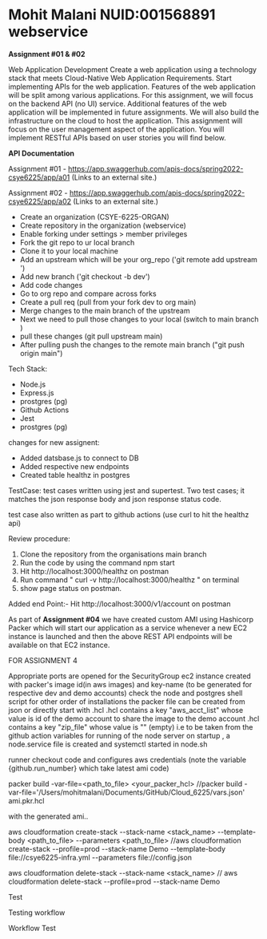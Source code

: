 # Mohit Malani NUID:001568891 webservice

**Assignment #01 & #02**

Web Application Development
Create a web application using a technology stack that meets Cloud-Native Web Application Requirements. Start implementing APIs for the web application. Features of the web application will be split among various applications. For this assignment, we will focus on the backend API (no UI) service. Additional features of the web application will be implemented in future assignments. We will also build the infrastructure on the cloud to host the application. This assignment will focus on the user management aspect of the application. You will implement RESTful APIs based on user stories you will find below.

**API Documentation**

Assignment #01 - https://app.swaggerhub.com/apis-docs/spring2022-csye6225/app/a01 (Links to an external site.) 

Assignment #02 - https://app.swaggerhub.com/apis-docs/spring2022-csye6225/app/a02 (Links to an external site.) 


- Create an organization (CSYE-6225-ORGAN)
- Create repository in the organization (webservice)
- Enable forking under settings > member privileges
- Fork the git repo to ur local branch 
- Clone it to your local machine
- Add an upstream which will be your org_repo  ('git remote add upstream <org repo url>')
- Add new branch  ('git checkout -b dev')
- Add code changes
- Go to org repo and compare across forks
- Create a pull req (pull from your fork dev to org main)
- Merge changes to the main branch of the upstream
- Next we need to pull those changes to your local (switch to main branch )
- pull these changes (git pull upstream main)
- After pulling push the changes to the remote main branch ("git push origin main") 


 Tech Stack:
 * Node.js
 * Express.js
 * prostgres (pg)
 * Github Actions 
 * Jest
 * prostgres (pg) 

changes for new assignent:
- Added datsbase.js to connect to DB
- Added respective new endpoints
- Created table healthz in postgres


TestCase:
test cases written using jest and supertest. 
 Two test cases; it matches the json response body and json response status code.

 test case also written as part to github actions (use curl to hit the healthz api)


Review procedure:

1. Clone the repository from the organisations main branch
2. Run the code by using the command npm start
3. Hit http://localhost:3000/healthz on postman 
4. Run command " curl -v http://localhost:3000/healthz " on terminal
5. show page status on postman.

 Added end Point:-
 Hit http://localhost:3000/v1/account on postman 


As part of **Assignment #04** we have created custom AMI using Hashicorp Packer which will start our application as a service whenever a new EC2 instance is launched and then the above REST API endpoints will be available on that EC2 instance. 

FOR ASSIGNMENT 4

Appropriate ports are opened for the SecurityGroup
ec2 instance created with packer's image id(in aws images) and key-name (to be generated for respective dev and demo accounts)
check the node and postgres shell script for other order of installations
the packer file can be created from json or directly start with .hcl
.hcl contains a key "aws_acct_list" whose value is id of the demo account to share the image to the demo account
.hcl contains a key "zip_file" whose value is "" (empty) i.e to be taken from the github action variables
for running of the node server on startup , a node.service file is created  and systemctl started in node.sh

runner checkout code and configures aws credentials (note the variable {github.run_number} which take latest ami code)


packer build -var-file=<path_to_file> <your_packer_hcl> 
//packer build -var-file='/Users/mohitmalani/Documents/GitHub/Cloud_6225/vars.json' ami.pkr.hcl 

with the generated ami..

aws cloudformation create-stack --stack-name <stack_name> --template-body <path_to_file> --parameters <path_to_file>
//aws cloudformation create-stack --profile=prod --stack-name Demo --template-body file://csye6225-infra.yml --parameters file://config.json

aws cloudformation delete-stack --stack-name <stack_name>
// aws cloudformation delete-stack --profile=prod --stack-name Demo 

Test

Testing workflow


Workflow Test